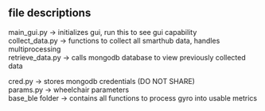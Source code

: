 ## file descriptions
main_gui.py -> initializes gui, run this to see gui capability  
collect_data.py -> functions to collect all smarthub data, handles multiprocessing  
retrieve_data.py -> calls mongodb database to view previously collected data

cred.py -> stores mongodb credentials (DO NOT SHARE)  
params.py -> wheelchair parameters  
base_ble folder -> contains all functions to process gyro into usable metrics
